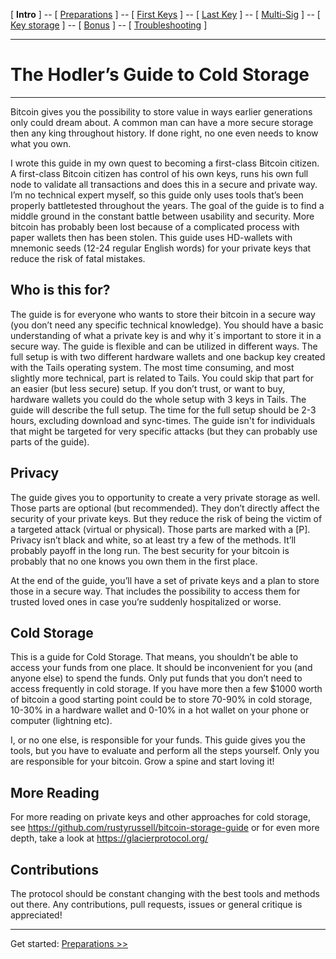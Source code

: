 [ **Intro** ] -- [ [Preparations]( hodl-guide_10_preparations.md) ] -- [ [First Keys](hodl-guide_20_first-keys.md) ] -- [ [Last Key](hodl-guide_30_last-key.md) ] -- [ [Multi-Sig](hodl-guide_40_multi-sig.md) ] -- [ [Key storage](hodl-guide_50_key-storage.md
) ] -- [ [Bonus](hodl-guide_60_bonus.md) ] -- [ [Troubleshooting](hodl-guide_70_troubleshooting.md) ]

---

# The Hodler’s Guide to Cold Storage

---

Bitcoin gives you the possibility to store value in ways earlier generations only could dream about. A common man can have a more secure storage then any king throughout history. If done right, no one even needs to know what you own.

I wrote this guide in my own quest to becoming a first-class Bitcoin citizen. A first-class Bitcoin citizen has control of his own keys, runs his own full node to validate all transactions and does this in a secure and private way. I’m no technical expert myself, so this guide only uses tools that’s been properly battletested throughout the years. The goal of the guide is to find a middle ground in the constant battle between usability and security. More bitcoin has probably been lost because of a complicated process with paper wallets then has been stolen. This guide uses HD-wallets with mnemonic seeds (12-24 regular English words) for your private keys that reduce the risk of fatal mistakes.

## Who is this for?

The guide is for everyone who wants to store their bitcoin in a secure way (you don’t need any specific technical knowledge). You should have a basic understanding of what a private key is and why it´s important to store it in a secure way. The guide is flexible and can be utilized in different ways. The full setup is with two different hardware wallets and one backup key created with the Tails operating system. The most time consuming, and most slightly more technical, part is related to Tails. You could skip that part for an easier (but less secure) setup. If you don’t trust, or want to buy, hardware wallets you could do the whole setup with 3 keys in Tails. The guide will describe the full setup. The time for the full setup should be 2-3 hours, excluding download and sync-times. The guide isn't for individuals that might be targeted for very specific attacks (but they can probably  use parts of the guide).  

## Privacy

The guide gives you to opportunity  to create a very private storage as well. Those parts are optional (but recommended). They don’t directly affect the security of your private keys. But they reduce the risk of being the victim of a targeted attack (virtual or physical). Those parts are marked with a [P]. Privacy isn’t black and white, so at least try a few of the methods. It’ll probably payoff in the long run. The best security for your bitcoin is probably that no one knows you own them in the first place.

At the end of the guide, you’ll have a set of private keys and a plan to store those in a secure way. That includes the possibility to access them for trusted loved ones in case you’re suddenly hospitalized or worse.

## Cold Storage

This is a guide for Cold Storage. That means, you shouldn’t be able to access your funds from one place. It should be inconvenient for you (and anyone else) to spend the funds. Only put funds that you don’t need to access frequently in cold storage. If you have more then a few $1000 worth of bitcoin a good starting point could be to store 70-90% in cold storage, 10-30% in a hardware wallet and 0-10% in a hot wallet on your phone or computer (lightning etc). 

I, or no one else, is responsible for your funds. This guide gives you the tools, but you have to evaluate and perform all the steps yourself. Only you are responsible for your bitcoin. Grow a spine and start loving it!

## More Reading

For more reading on private keys and other approaches for cold storage, see 
https://github.com/rustyrussell/bitcoin-storage-guide
or for even more depth, take a look at
https://glacierprotocol.org/

## Contributions
The protocol should be constant changing with the best tools and methods out there. Any contributions, pull requests, issues or general critique is appreciated!

---
Get started: [Preparations >>](hodl-guide_10_preparations.md)
